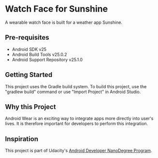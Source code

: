 # Watch Face for Sunshine

A wearable watch face is built for a weather app Sunshine. 

Pre-requisites
--------------

- Android SDK v25
- Android Build Tools v25.0.2
- Android Support Repository v25.1.0

Getting Started
---------------

This project uses the Gradle build system. To build this project, use the
"gradlew build" command or use "Import Project" in Android Studio.

## Why this Project

Android Wear is an exciting way to integrate apps more directly into user's lives. It is
therefore important for developers to perform this integration. 

Inspiration
----------------
This project is part of Udacity's [Android Developer NanoDegree Program](https://www.udacity.com/course/android-developer-nanodegree-by-google--nd801?v=ad1).